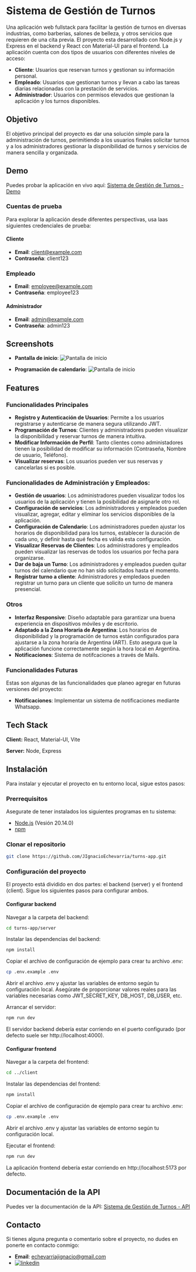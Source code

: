 
# Sistema de Gestión de Turnos

Una aplicación web fullstack para facilitar la gestión de turnos en diversas industrias, como barberias, salones de belleza, y otros servicios que requieren de una cita previa. El proyecto esta desarrollado con Node.js y Express en el backend y React con Material-UI para el frontend.
La aplicación cuenta con dos tipos de usuarios con diferentes niveles de acceso:

- **Cliente**: Usuarios que reservan turnos y gestionan su información personal.
- **Empleado**: Usuarios que gestionan turnos y llevan a cabo las tareas diarias relacionadas con la prestación de servicios.
- **Administrador**: Usuarios con permisos elevados que gestionan la aplicación y los turnos disponibles.

## Objetivo
El objetivo principal del proyecto es dar una solución simple para la administración de turnos, perimitiendo a los usuarios finales solicitar turnos y a los administradores gestionar la disponibilidad de turnos y servicios de manera sencilla y organizada.
## Demo

Puedes probar la aplicación en vivo aquí: [Sistema de Gestión de Turnos - Demo](https://jieturns.vercel.app/)

### Cuentas de prueba
Para explorar la aplicación desde diferentes perspectivas, usa laas siguientes credenciales de prueba:

#### Cliente
- **Email**: client@example.com
- **Contraseña**: client123

### Empleado
- **Email**: employee@example.com
- **Contraseña**: employee123

#### Administrador
- **Email**: admin@example.com
- **Contraseña**: admin123
## Screenshots

- **Pantalla de inicio**: ![Pantalla de inicio](./assets/screenshots/home.PNG)

- **Programación de calendario**: ![Pantalla de inicio](./assets/screenshots/calendar.PNG)


## Features

### Funcionalidades Principales

- **Registro y Autenticación de Usuarios**: Permite a los usuarios registrarse y autenticarse de manera segura utilizando JWT.
- **Programación de Turnos**: Clientes y administradores pueden visualizar la disponibilidad y reservar turnos de manera intuitiva.
- **Modificar Información de Perfil**: Tanto clientes como administadores tienen la posibilidad de modificar su información (Contraseña, Nombre de usuario, Teléfono).
- **Visualizar reservas**: Los usuarios pueden ver sus reservas y cancelarlas si es posible.

### Funcionalidades de Administración y Empleados:
- **Gestión de usuarios**: Los administradores pueden visualizar todos los usuarios de la aplicación y tienen la posibilidad de asignarle otro rol.
- **Configuración de servicios**: Los administradores y empleados pueden visualizar, agregar, editar y eliminar los servicios disponibles de la aplicación.
- **Configuración de Calendario**: Los administradores pueden ajustar los horarios de disponibilidad para los turnos, establecer la duración de cada uno, y definir hasta qué fecha es válida esta configuración.
- **Visualizar Reservas de Clientes**: Los administradores y empleados pueden visualizar las reservas de todos los usuarios por fecha para organizarse.
- **Dar de baja un Turno**: Los administradores y empleados pueden quitar turnos del calendario que no han sido solicitados hasta el momento.
- **Registrar turno a cliente**: Administradores y empledaos pueden registrar un turno para un cliente que solicito un turno de manera presencial.

### Otros
- **Interfaz Responsive**: Diseño adaptable para garantizar una buena experiencia en dispositivos móviles y de escritorio.
- **Adaptado a la Zona Horaria de Argentina**: Los horarios de disponibilidad y la programación de turnos están configurados para ajustarse a la zona horaria de Argentina (ART). Esto asegura que la aplicación funcione correctamente según la hora local en Argentina.
- **Notificaciones**: Sistema de notifcaciones a través de Mails.

### Funcionalidades Futuras
Estas son algunas de las funcionalidades que planeo agregar en futuras versiones del proyecto:

- **Notificaciones**: Implementar un sistema de notificaciones mediante Whatsapp.
## Tech Stack

**Client:** React, Material-UI, Vite

**Server:** Node, Express


## Instalación

Para instalar y ejecutar el proyecto en tu entorno local, sigue estos pasos:

### Prerrequisitos
Asegurate de tener instalados los siguientes programas en tu sistema:

- [Node.js](https://nodejs.org/) (Vesión 20.14.0)
- [npm](https://www.npmjs.com/)

### Clonar el repositorio

```bash
git clone https://github.com/JIgnacioEchevarria/turns-app.git
```

### Configuración del proyecto
El proyecto está dividido en dos partes: el backend (server) y el frontend (client). Sigue los siguientes pasos para configurar ambos.

#### Configurar backend
Navegar a la carpeta del backend:
```bash
cd turns-app/server
```
Instalar las dependencias del backend:
```bash
npm install
```
Copiar el archivo de configuración de ejemplo para crear tu archivo .env:
```bash
cp .env.example .env
```

Abrir el archivo .env y ajustar las variables de entorno según tu configuración local.
Asegúrate de proporcionar valores reales para las variables necesarias como JWT_SECRET_KEY, DB_HOST, DB_USER, etc.

Arrancar el servidor:
```bash
npm run dev
```
El servidor backend debería estar corriendo en el puerto configurado (por defecto suele ser http://localhost:4000).
#### Configurar frontend
Navegar a la carpeta del frontend:
```bash
cd ../client
```
Instalar las dependencias del frontend:
```bash
npm install
```
Copiar el archivo de configuración de ejemplo para crear tu archivo .env:
```bash
cp .env.example .env
```

Abrir el archivo .env y ajustar las variables de entorno según tu configuración local.

Ejecutar el frontend:
```bash
npm run dev
```
La aplicación frontend debería estar corriendo en http://localhost:5173 por defecto.
## Documentación de la API

Puedes ver la documentación de la API: [Sistema de Gestión de Turnos - API](https://turns-app.onrender.com/api/v1/docs/)



## Contacto
Si tienes alguna pregunta o comentario sobre el proyecto, no dudes en ponerte en contacto conmigo:

- **Email**: echevarriajignacio@gmail.com
- [![linkedin](https://img.shields.io/badge/linkedin-0A66C2?style=for-the-badge&logo=linkedin&logoColor=white)](https://www.linkedin.com/in/juan-ignacio-echevarria-524356322/)

